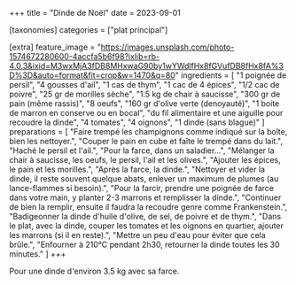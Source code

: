 +++
title = "Dinde de Noël"
date = 2023-09-01

[taxonomies]
categories = ["plat principal"]

[extra]
feature_image = "https://images.unsplash.com/photo-1574672280600-4accfa5b6f98?ixlib=rb-4.0.3&ixid=M3wxMjA3fDB8MHxwaG90by1wYWdlfHx8fGVufDB8fHx8fA%3D%3D&auto=format&fit=crop&w=1470&q=80"
ingredients = [
  "1 poignée de persil",
  "4 gousses d'ail",
  "1 cas de thym",
  "1 cac de 4 épices",
  "1/2 cac de poivre",
  "25 gr de morilles sèche",
  "1.5 kg de chair à saucisse",
  "300 gr de pain (même rassis)",
  "8 oeufs",
  "160 gr d'olive verte (denoyauté)",
  "1 boite de marron en conserve ou en bocal",
  "du fil alimentaire et une aiguille pour recoudre la dinde",
  "4 tomates",
  "4 oignons",
  "1 dinde (sans blague)"
]
preparations = [
  "Faire trempé les champignons comme indiqué sur la boîte, bien les nettoyer.",
  "Couper le pain en cube et faîte le trempé dans du lait.",
  "Haché le persil et l'ail.",
  "Pour la farce, dans un saladier...",
  "Mélanger la chair à saucisse, les oeufs, le persil, l'ail et les olives.",
  "Ajouter les épices, le pain et les morilles.",
  "Après la farce, la dinde.",
  "Nettoyer et vider la dinde, il reste souvent quelque abats, enlever un maximum de plumes (au lance-flammes si besoin).",
  "Pour la farcir, prendre une poignée de farce dans votre main, y planter 2-3 marrons et remplisser la dinde.",
  "Continuer de bien la remplir, ensuite il faudra la recoudre genre comme Frankenstein.",
  "Badigeonner la dinde d'huile d'olive, de sel, de poivre et de thym.",
  "Dans le plat, avec la dinde, couper les tomates et les oignons en quartier, ajouter les marrons (si il en reste).",
  "Mettre un peu d'eau pour éviter que cela brûle.",
  "Enfourner à 210°C pendant 2h30, retourner la dinde toutes les 30 minutes."
]
+++

Pour une dinde d'environ 3.5 kg avec sa farce.

